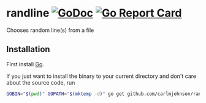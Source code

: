 # randline [![GoDoc](https://godoc.org/github.com/carlmjohnson/randline?status.svg)](https://godoc.org/github.com/carlmjohnson/randline) [![Go Report Card](https://goreportcard.com/badge/github.com/carlmjohnson/randline)](https://goreportcard.com/report/github.com/carlmjohnson/randline)

Chooses random line(s) from a file

## Installation

First install [Go](http://golang.org).

If you just want to install the binary to your current directory and don't care about the source code, run

```bash
GOBIN="$(pwd)" GOPATH="$(mktemp -d)" go get github.com/carlmjohnson/randline
```
